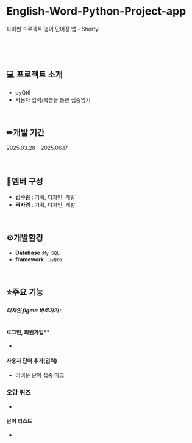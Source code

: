 # English-Word-Python-Project-app
파이썬 프로젝트 영어 단어장 앱 - Shorty!<br> 

<br><br><br>

## 💻 프로젝트 소개 
- pyQt6
- 사용자 입력/복습을 통한 집중암기
<br> 

## ✏개발 기간
2025.03.28 - 2025.06.17
<br><br><br>

## 👥멤버 구성
- **김주람** : 기획, 디자인, 개발
- **곽자경** : 기획, 디자인, 개발
<br> 

## ⚙개발환경
-  **Database** :`My SQL`
-  **framework** : `pyQt6`
<br> 

## ⭐주요 기능
<i>**디자인 figma 바로가기**</i> : <a href=""></a><br><br>
#### 로그인, 회원가입**
-
#### 사용자 단어 추가(입력)
- 어려운 단어 집중 마크
### 오답 퀴즈
-
#### 단어 리스트
-
<br>
